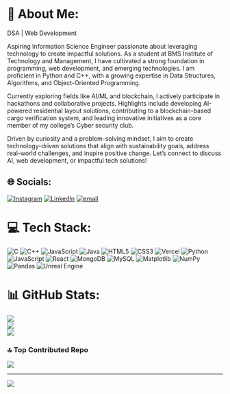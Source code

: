 # 💫 About Me:
DSA | Web Development<br>

Aspiring Information Science Engineer passionate about leveraging technology to create impactful solutions. As a student at BMS Institute of Technology and Management, I have cultivated a strong foundation in programming, web development, and emerging technologies. I am proficient in Python and C++, with a growing expertise in Data Structures, Algorithms, and Object-Oriented Programming.

Currently exploring fields like AI/ML and blockchain, I actively participate in hackathons and collaborative projects. Highlights include developing AI-powered residential layout solutions, contributing to a blockchain-based cargo verification system, and leading innovative initiatives as a core member of my college’s Cyber security club.

Driven by curiosity and a problem-solving mindset, I aim to create technology-driven solutions that align with sustainability goals, address real-world challenges, and inspire positive change. Let’s connect to discuss AI, web development, or impactful tech solutions!


## 🌐 Socials:
[![Instagram](https://img.shields.io/badge/Instagram-%23E4405F.svg?logo=Instagram&logoColor=white)](https://instagram.com/pranxb) [![LinkedIn](https://img.shields.io/badge/LinkedIn-%230077B5.svg?logo=linkedin&logoColor=white)](https://linkedin.com/in/pranab-bhardwaj13) [![email](https://img.shields.io/badge/Email-D14836?logo=gmail&logoColor=white)](mailto:bhardwajpranab1312@gmail.com) 

# 💻 Tech Stack:
![C](https://img.shields.io/badge/c-%2300599C.svg?style=for-the-badge&logo=c&logoColor=white) ![C++](https://img.shields.io/badge/c++-%2300599C.svg?style=for-the-badge&logo=c%2B%2B&logoColor=white) ![JavaScript](https://img.shields.io/badge/javascript-%23323330.svg?style=for-the-badge&logo=javascript&logoColor=%23F7DF1E) ![Java](https://img.shields.io/badge/java-%23ED8B00.svg?style=for-the-badge&logo=openjdk&logoColor=white) ![HTML5](https://img.shields.io/badge/html5-%23E34F26.svg?style=for-the-badge&logo=html5&logoColor=white) ![CSS3](https://img.shields.io/badge/css3-%231572B6.svg?style=for-the-badge&logo=css3&logoColor=white) ![Vercel](https://img.shields.io/badge/vercel-%23000000.svg?style=for-the-badge&logo=vercel&logoColor=white) ![Python](https://img.shields.io/badge/python-3670A0?style=for-the-badge&logo=python&logoColor=ffdd54) ![JavaScript](https://img.shields.io/badge/javascript-%23323330.svg?style=for-the-badge&logo=javascript&logoColor=%23F7DF1E) ![React](https://img.shields.io/badge/react-%2320232a.svg?style=for-the-badge&logo=react&logoColor=%2361DAFB) ![MongoDB](https://img.shields.io/badge/MongoDB-%234ea94b.svg?style=for-the-badge&logo=mongodb&logoColor=white) ![MySQL](https://img.shields.io/badge/mysql-4479A1.svg?style=for-the-badge&logo=mysql&logoColor=white) ![Matplotlib](https://img.shields.io/badge/Matplotlib-%23ffffff.svg?style=for-the-badge&logo=Matplotlib&logoColor=black) ![NumPy](https://img.shields.io/badge/numpy-%23013243.svg?style=for-the-badge&logo=numpy&logoColor=white) ![Pandas](https://img.shields.io/badge/pandas-%23150458.svg?style=for-the-badge&logo=pandas&logoColor=white) ![Unreal Engine](https://img.shields.io/badge/unrealengine-%23313131.svg?style=for-the-badge&logo=unrealengine&logoColor=white)
# 📊 GitHub Stats:
![](https://github-readme-stats.vercel.app/api?username=pranabbhardwaj137&theme=dark&hide_border=false&include_all_commits=true&count_private=false)<br/>
![](https://nirzak-streak-stats.vercel.app/?user=pranabbhardwaj137&theme=dark&hide_border=false)<br/>
![](https://github-readme-stats.vercel.app/api/top-langs/?username=pranabbhardwaj137&theme=dark&hide_border=false&include_all_commits=true&count_private=false&layout=compact)

### 🔝 Top Contributed Repo
![](https://github-contributor-stats.vercel.app/api?username=pranabbhardwaj137&limit=5&theme=dark&combine_all_yearly_contributions=true)

---
[![](https://visitcount.itsvg.in/api?id=pranabbhardwaj137&icon=0&color=0)](https://visitcount.itsvg.in)

<!-- Proudly created with GPRM ( https://gprm.itsvg.in ) -->
